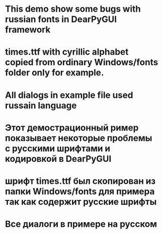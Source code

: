 # This demo show some bugs with russian fonts in DearPyGUI framework
# times.ttf with cyrillic alphabet copied from ordinary Windows/fonts folder only for example.
# All dialogs in example file used russain language

# Этот демострационный ример показывает некоторые проблемы с русскими шрифтами и кодировкой в DearPyGUI
# шрифт times.ttf был скопирован из папки Windows/fonts для примера так как содержит русские шрифты
# Все диалоги в примере на русском
